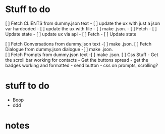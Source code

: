 
# Stuff to do

[ ] Fetch CLIENTS from dummy.json text
      - [ ] update the ux with just a json var hardcoded
      - [ ] update the ux with file
            - [ ] make .json.
            - [ ] Fetch
            - [ ] Update state
      - [ ] update ux via api
            - [ ] Fetch
            - [ ] Update state


[ ] Fetch Conversations from dummy.json text
      -[ ] make .json.
[ ] Fetch Dialogue from dummy.json dialogue
      -[ ] make .json.    
[ ] Fetch Prompts from dummy.json text
       -[ ] make .json. 
[ ] Css Stuff
      - Get the scroll bar working for contacts
      - Get the buttons spread
      - get the badges working and formatted
      - send button
      - css on prompts, scrolling?


# stuff to do
* Boop
* ddd




# notes

